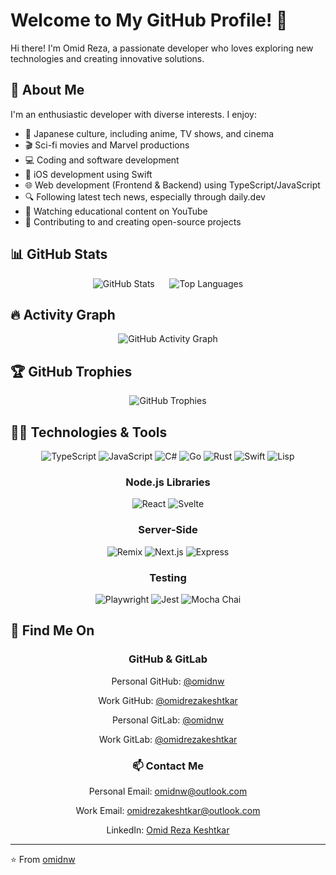 # Welcome to My GitHub Profile! 👋

Hi there! I'm Omid Reza, a passionate developer who loves exploring new technologies and creating innovative solutions.

## 🎯 About Me

I'm an enthusiastic developer with diverse interests. I enjoy:

- 🎌 Japanese culture, including anime, TV shows, and cinema
- 🎬 Sci-fi movies and Marvel productions
- 💻 Coding and software development
- 📱 iOS development using Swift
- 🌐 Web development (Frontend & Backend) using TypeScript/JavaScript
- 🔍 Following latest tech news, especially through daily.dev
- 🎥 Watching educational content on YouTube
- 🌟 Contributing to and creating open-source projects

## 📊 GitHub Stats

<div align="center">

![GitHub Stats](https://github-readme-stats.vercel.app/api?username=omidnw&show_icons=true&theme=dracula)
&nbsp;&nbsp;&nbsp;&nbsp;
![Top Languages](https://github-readme-stats.vercel.app/api/top-langs/?username=omidnw&layout=compact&theme=dracula)

</div>

## 🔥 Activity Graph

<div align="center">

![GitHub Activity Graph](https://github-readme-activity-graph.vercel.app/graph?username=omidnw&theme=dracula)

</div>

## 🏆 GitHub Trophies

<div align="center">

![GitHub Trophies](https://github-profile-trophy.vercel.app/?username=omidnw&theme=dracula&no-frame=false&no-bg=true&margin-w=4)

</div>

## 👨‍💻 Technologies & Tools

<div align="center">

![TypeScript](https://img.shields.io/badge/Code-TypeScript-informational?style=flat&logo=typescript&logoColor=white&color=2bbc8a)
![JavaScript](https://img.shields.io/badge/Code-JavaScript-informational?style=flat&logo=javascript&logoColor=white&color=2bbc8a)
![C#](https://img.shields.io/badge/Code-CSharp-informational?style=flat&logo=csharp&logoColor=white&color=2bbc8a)
![Go](https://img.shields.io/badge/Code-Go-informational?style=flat&logo=go&logoColor=white&color=2bbc8a)
![Rust](https://img.shields.io/badge/Code-Rust-informational?style=flat&logo=rust&logoColor=white&color=2bbc8a)
![Swift](https://img.shields.io/badge/Code-Swift-informational?style=flat&logo=swift&logoColor=white&color=2bbc8a)
![Lisp](https://img.shields.io/badge/Code-Lisp-informational?style=flat&logo=lisp&logoColor=white&color=2bbc8a)

### Node.js Libraries

![React](https://img.shields.io/badge/Framework-React-informational?style=flat&logo=react&logoColor=white&color=2bbc8a)
![Svelte](https://img.shields.io/badge/Framework-Svelte-informational?style=flat&logo=svelte&logoColor=white&color=2bbc8a)

### Server-Side

![Remix](https://img.shields.io/badge/Framework-Remix-informational?style=flat&logo=remix&logoColor=white&color=2bbc8a)
![Next.js](https://img.shields.io/badge/Framework-Next.js-informational?style=flat&logo=next.js&logoColor=white&color=2bbc8a)
![Express](https://img.shields.io/badge/Framework-Express-informational?style=flat&logo=express&logoColor=white&color=2bbc8a)

### Testing

![Playwright](https://img.shields.io/badge/Testing-Playwright-informational?style=flat&logo=playwright&logoColor=white&color=2bbc8a)
![Jest](https://img.shields.io/badge/Testing-Jest-informational?style=flat&logo=jest&logoColor=white&color=2bbc8a)
![Mocha Chai](https://img.shields.io/badge/Testing-Mocha_Chai-informational?style=flat&logo=mocha&logoColor=white&color=2bbc8a)

</div>

## 🔗 Find Me On

<div align="center">

### GitHub & GitLab

Personal GitHub: [@omidnw](https://github.com/omidnw)

Work GitHub: [@omidrezakeshtkar](https://github.com/omidrezakeshtkar)

Personal GitLab: [@omidnw](https://gitlab.com/omidnw)

Work GitLab: [@omidrezakeshtkar](https://gitlab.com/omidrezakeshtkar)

### 📫 Contact Me

Personal Email: omidnw@outlook.com

Work Email: omidrezakeshtkar@outlook.com

LinkedIn: [Omid Reza Keshtkar](https://www.linkedin.com/in/omid-reza-keshtkar/)

</div>

---

⭐️ From [omidnw](https://github.com/omidnw)
